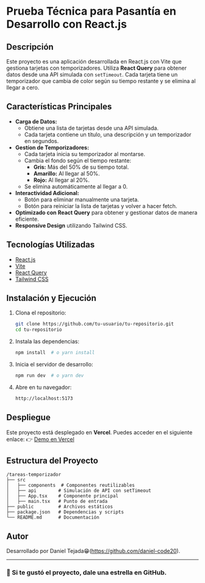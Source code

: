 # Prueba Técnica para Pasantía en Desarrollo con React.js

## Descripción
Este proyecto es una aplicación desarrollada en React.js con Vite que gestiona tarjetas con temporizadores. Utiliza **React Query** para obtener datos desde una API simulada con `setTimeout`. Cada tarjeta tiene un temporizador que cambia de color según su tiempo restante y se elimina al llegar a cero.

## Características Principales
- **Carga de Datos:**
  - Obtiene una lista de tarjetas desde una API simulada.
  - Cada tarjeta contiene un título, una descripción y un temporizador en segundos.
- **Gestíon de Temporizadores:**
  - Cada tarjeta inicia su temporizador al montarse.
  - Cambia el fondo según el tiempo restante:
    - **Gris:** Más del 50% de su tiempo total.
    - **Amarillo:** Al llegar al 50%.
    - **Rojo:** Al llegar al 20%.
  - Se elimina automáticamente al llegar a 0.
- **Interactividad Adicional:**
  - Botón para eliminar manualmente una tarjeta.
  - Botón para reiniciar la lista de tarjetas y volver a hacer fetch.
- **Optimizado con React Query** para obtener y gestionar datos de manera eficiente.
- **Responsive Design** utilizando Tailwind CSS.

## Tecnologías Utilizadas
- [React.js](https://react.dev/)
- [Vite](https://vitejs.dev/)
- [React Query](https://tanstack.com/query/latest)
- [Tailwind CSS](https://tailwindcss.com/)

## Instalación y Ejecución
1. Clona el repositorio:
   ```sh
   git clone https://github.com/tu-usuario/tu-repositorio.git
   cd tu-repositorio
   ```
2. Instala las dependencias:
   ```sh
   npm install  # o yarn install
   ```
3. Inicia el servidor de desarrollo:
   ```sh
   npm run dev  # o yarn dev
   ```
4. Abre en tu navegador:
   ```sh
   http://localhost:5173
   ```

## Despliegue
Este proyecto está desplegado en **Vercel**. Puedes acceder en el siguiente enlace:
👉 [Demo en Vercel](https://tu-proyecto.vercel.app/)

## Estructura del Proyecto
```
/tareas-temporizador
├── src
│   ├── components  # Componentes reutilizables
│   ├── api        # Simulación de API con setTimeout
│   ├── App.tsx    # Componente principal
│   ├── main.tsx   # Punto de entrada
├── public         # Archivos estáticos
├── package.json   # Dependencias y scripts
└── README.md      # Documentación
```

## Autor
Desarrollado por Daniel Tejada😁(https://github.com/daniel-code20).

---
### 👏 Si te gustó el proyecto, dale una estrella en GitHub.

